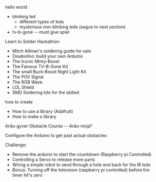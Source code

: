


hello world
* blinking led
  * different types of leds
  * mysterious non-blinking leds (segue to next section)
* tv-b-gone -- must give spiel

Learn to Solder Hackathon:
  * Mitch Altman's soldering guide for sale
  * Dioabolino: build your own Arduino
  * The Iconic Minty-Boost
  * The Famous TV-B-Gone Kit
  * The small Buck-Boost Night Light Kit
  * The POV Signal
  * The RGB Wave
  * LOL Shield
  * SMD Soldering kits for the skilled

how to create 
* How to use a library (Adafruit)
* How to make a library


Ardu-gyver Obstacle Course -- Ardu-ninja?

Configure the Arduino to get past actual obstacles:

Challenge:

* Remove the arduino to start the countdown (Raspberry pi Controlled)
* Controlling a Servo to release more parts
* Wiring a simple robot to send through a hole and back for the IR leds 
* Bonus: Turning off the television (raspberry pi controlled) before the timer hit's zero
